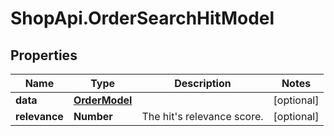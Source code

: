 # ShopApi.OrderSearchHitModel

## Properties
Name | Type | Description | Notes
------------ | ------------- | ------------- | -------------
**data** | [**OrderModel**](OrderModel.md) |  | [optional] 
**relevance** | **Number** | The hit&#39;s relevance score. | [optional] 


